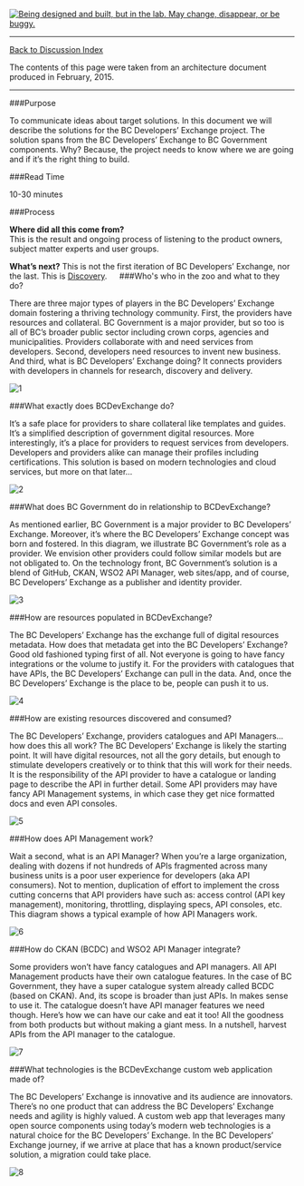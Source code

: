<a rel="discovery" href="https://github.com/BCDevExchange/docs/wiki/Project-States"><img alt="Being designed and built, but in the lab. May change, disappear, or be buggy." style="border-width:0" src="https://img.shields.io/badge/BCDevExchange-Discovery-yellow.svg" title="Being designed and built, but in the lab. May change, disappear, or be buggy." /></a>

---
[Back to Discussion Index](../discussion_index.md)

The contents of this page were taken from an architecture document produced in February, 2015.

----
###Purpose

To communicate ideas about target solutions.  In this document we will describe the solutions for the BC Developers’ Exchange project.  The solution spans from the BC Developers’ Exchange to BC Government components.  Why?  Because, the project needs to know where we are going and if it’s the right thing to build.  

###Read Time

10-30 minutes
 
###Process

**Where did all this come from?**  
This is the result and ongoing process of listening to the product owners, subject matter experts and user groups.  

**What’s next?**
This is not the first iteration of BC Developers’ Exchange, nor the last.  This is [Discovery](projectstates.md).
 
###Who's who in the zoo and what to they do?

There are three major types of players in the BC Developers’ Exchange  domain fostering a thriving technology community.  First, the providers have resources and collateral.  BC Government is a major provider, but so too is all of BC’s broader public sector including crown corps, agencies and municipalities. Providers collaborate with and need services from developers.  Second, developers need resources to invent new business. And third, what is BC Developers’ Exchange  doing?  It connects providers with developers in channels for research, discovery and delivery.

![1](../images/1.png)

###What exactly does BCDevExchange do?

It’s a safe place for providers to share collateral like templates and guides.  It’s a simplified description of government digital resources.  More interestingly, it’s a place for providers to request services from developers.  Developers and providers alike can manage their profiles including certifications.  This solution is based on modern technologies and cloud services, but more on that later… 

![2](../images/2.png)

###What does BC Government do in relationship to BCDevExchange?

As mentioned earlier, BC Government is a major provider to BC Developers’ Exchange.  Moreover, it’s where the BC Developers’ Exchange concept was born and fostered.  In this diagram, we illustrate BC Government’s role as a provider.  We envision other providers could follow similar models but are not obligated to.  On the technology front, BC Government’s solution is a blend of GitHub, CKAN, WSO2 API Manager, web sites/app, and of course, BC Developers’ Exchange as a publisher and identity provider.

![3](../images/3.png)

###How are resources populated in BCDevExchange?

The BC Developers’ Exchange has the exchange full of digital resources metadata.  How does that metadata get into the BC Developers’ Exchange?  Good old fashioned typing first of all.  Not everyone is going to have fancy integrations or the volume to justify it.  For the providers with catalogues that have APIs, the BC Developers’ Exchange can pull in the data.  And, once the BC Developers’ Exchange is the place to be, people can push it to us.

![4](../images/4.png)

###How are existing resources discovered and consumed?

The BC Developers’ Exchange, providers catalogues and API Managers… how does this all work?  The BC Developers’ Exchange is likely the starting point.  It will have digital resources, not all the gory details, but enough to stimulate developers creatively or to think that this will work for their needs.  It is the responsibility of the API provider to have a catalogue or landing page to describe the API in further detail.  Some API providers may have fancy API Management systems, in which case they get nice formatted docs and even API consoles.

![5](../images/5.png)

###How does API Management work?

Wait a second, what is an API Manager?  When you’re a large organization, dealing with dozens if not hundreds of APIs fragmented across many business units is a poor user experience for developers (aka API consumers).  Not to mention, duplication of effort to implement the cross cutting concerns that API providers have such as: access control (API key management), monitoring, throttling, displaying specs, API consoles, etc.  This diagram shows a typical example of how API Managers work.

![6](../images/6.png)

###How do CKAN (BCDC) and WSO2 API Manager integrate?

Some providers won’t have fancy catalogues and API managers.  All API Management products have their own catalogue features.  In the case of BC Government, they have a super catalogue system already called BCDC (based on CKAN).  And, its scope is broader than just APIs.  In makes sense to use it.  The catalogue doesn’t have API manager features we need though.  Here’s how we can have our cake and eat it too!  All the goodness from both products but without making a giant mess.  In a nutshell, harvest APIs from the API manager to the catalogue.  

![7](../images/7.png)

###What technologies is the BCDevExchange custom web application made of?

The BC Developers’ Exchange is innovative and its audience are innovators.  There’s no one product that can address the BC Developers’ Exchange needs and agility is highly valued.  A custom web app that leverages many open source components using today’s modern web technologies is a natural choice for the BC Developers’ Exchange.  In the BC Developers’ Exchange journey, if we arrive at place that has a known product/service solution, a migration could take place.  

![8](../images/8.png)


